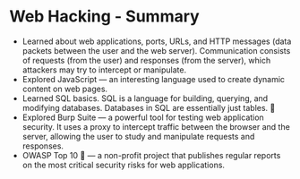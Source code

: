 # Web Hacking - Summary

- Learned about web applications, ports, URLs, and HTTP messages (data packets between the user and the web server). Communication consists of requests (from the user) and responses (from the server), which attackers may try to intercept or manipulate.  
- Explored JavaScript — an interesting language used to create dynamic content on web pages.  
- Learned SQL basics. SQL is a language for building, querying, and modifying databases. Databases in SQL are essentially just tables. 🏓  
- Explored Burp Suite — a powerful tool for testing web application security. It uses a proxy to intercept traffic between the browser and the server, allowing the user to study and manipulate requests and responses.  
- OWASP Top 10 💯 — a non-profit project that publishes regular reports on the most critical security risks for web applications.  